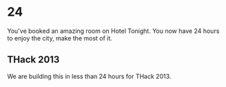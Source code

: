 # 24

You've booked an amazing room on Hotel Tonight. You now have 24 hours to enjoy the city, make the most of it.

## THack 2013

We are building this in less than 24 hours for THack 2013.